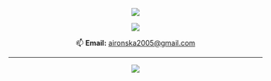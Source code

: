 <p align="center">
  <a href="https://github.com/thradnea">
    <img src="https://readme-typing-svg.herokuapp.com/?lines=AI+%26+ML+solutions+for+Web-Comics;Automated+Content+Discovery+Tools;Currently+not+collaborating;&center=true&width=500&height=50&color=58A6FF&vCenter=true&size=22">
  </a>
</p>

<p align="center">
  <img src="https://github-readme-stats.vercel.app/api?username=thradnea&show_icons=true&theme=radical&hide_border=true&count_private=true&include_all_commits=true&title_color=58A6FF&icon_color=FFD700&text_color=FFFFFF&bg_color=0D1117">
</p>

<p align="center">
  📫 <strong>Email:</strong> <a href="mailto:aironska2005@gmail.com">aironska2005@gmail.com</a>
</p>

---

<p align="center">
  <img src="https://skillicons.dev/icons?i=python,js,react,nodejs,mysql,linux,arch&perline=6">
</p>
